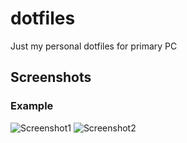 # dotfiles
Just my personal dotfiles for primary PC

## Screenshots

### Example
![Screenshot1](example/preview.png)
![Screenshot2](example/preview2.jpg)
